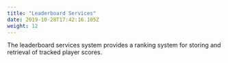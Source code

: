 ```yaml
---
title: "Leaderboard Services"
date: 2019-10-28T17:42:16.105Z
weight: 12
---
```


The leaderboard services system provides a ranking system for storing and retrieval of tracked player scores.

